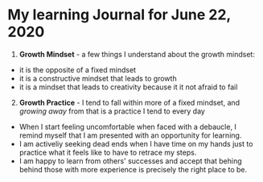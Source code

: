 # My learning Journal for June 22, 2020

1.  **Growth Mindset** - a few things I understand about the growth mindset:
  - it is the opposite of a fixed mindset
  - it is a constructive mindset that leads to growth
  - it is a mindset that leads to creativity because it it not afraid to fail
  
2.  **Growth Practice**  -  I tend to fall within more of a fixed mindset, and *growing away* from that is a practice I tend to every day
  - When I start feeling uncomfortable when faced with a debaucle, I remind myself that I am presented with an opportunity for learning.
  - I am activeliy seeking dead ends when I have time on my hands just to practice what it feels like to have to retrace my steps.
  - I am happy to learn from others' successes and accept that behing behind those with more experience is precisely the right place to be.
